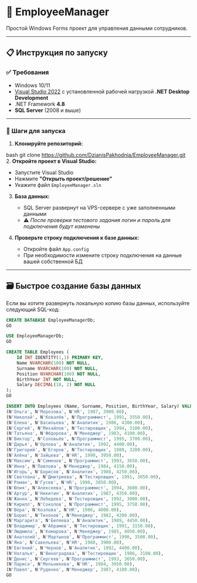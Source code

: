 # 👔 EmployeeManager

Простой Windows Forms проект для управления данными сотрудников.

---

## 📋 Инструкция по запуску

### ✅ Требования

- Windows 10/11
- [Visual Studio 2022](https://visualstudio.microsoft.com/ru/vs/) с установленной рабочей нагрузкой **.NET Desktop Development**
- .NET Framework **4.8**
- **SQL Server** (2008 и выше)

---

### 🔧 Шаги для запуска

1. **Клонируйте репозиторий:**

bash
git clone https://github.com/DzianisPakhodnia/EmployeeManager.git 2. **Откройте проект в Visual Studio:**

- Запустите Visual Studio
- Нажмите **"Открыть проект/решение"**
- Укажите файл `EmployeeManager.sln`

3. **База данных:**

   - SQL Server развернут на VPS-сервере с уже заполненными данными
   - ⚠️ _После проверки тестового задания логин и пароль для подключения будут изменены_

4. **Проверьте строку подключения к базе данных:**
   - Откройте файл `App.config`
   - При необходимости измените строку подключения на данные вашей собственной БД

---

## 🗃️ Быстрое создание базы данных

Если вы хотите развернуть локальную копию базы данных, используйте следующий SQL-код:

```sql
CREATE DATABASE EmployeeManagerDb;
GO

USE EmployeeManagerDb;
GO

CREATE TABLE Employees (
    Id INT IDENTITY(1,1) PRIMARY KEY,
    Name NVARCHAR(100) NOT NULL,
    Surname NVARCHAR(100) NOT NULL,
    Position NVARCHAR(100) NOT NULL,
    BirthYear INT NOT NULL,
    Salary DECIMAL(18, 2) NOT NULL
);
GO

INSERT INTO Employees (Name, Surname, Position, BirthYear, Salary) VALUES
(N'Ольга', N'Морозова', N'HR', 1987, 3900.00),
(N'Николай', N'Ковалёв', N'Программист', 1991, 3550.00),
(N'Елена', N'Васильева', N'Аналитик', 1986, 4300.00),
(N'Сергей', N'Михайлов', N'Тестировщик', 1994, 3100.00),
(N'Татьяна', N'Фёдорова', N'Менеджер', 1983, 4100.00),
(N'Виктор', N'Соловьёв', N'Программист', 1995, 3700.00),
(N'Дарья', N'Орлова', N'Аналитик', 1992, 4400.00),
(N'Григорий', N'Егоров', N'Тестировщик', 1989, 3200.00),
(N'Алёна', N'Зайцева', N'HR', 1990, 3950.00),
(N'Максим', N'Семенов', N'Программист', 1993, 3650.00),
(N'Инна', N'Павлова', N'Менеджер', 1984, 4150.00),
(N'Игорь', N'Борисов', N'Аналитик', 1988, 4250.00),
(N'Светлана', N'Дмитриева', N'Тестировщик', 1991, 3050.00),
(N'Роман', N'Гусев', N'HR', 1990, 3850.00),
(N'Юлия', N'Алексеева', N'Программист', 1994, 3600.00),
(N'Артур', N'Никитин', N'Аналитик', 1987, 4350.00),
(N'Жанна', N'Лебедева', N'Тестировщик', 1992, 3000.00),
(N'Кирилл', N'Соколов', N'Программист', 1995, 3750.00),
(N'Вера', N'Козлова', N'HR', 1986, 4000.00),
(N'Борис', N'Тихонов', N'Менеджер', 1982, 4200.00),
(N'Маргарита', N'Беляева', N'Аналитик', 1989, 4450.00),
(N'Владимир', N'Абрамов', N'Тестировщик', 1991, 3150.00),
(N'Людмила', N'Комарова', N'Менеджер', 1985, 4050.00),
(N'Анатолий', N'Мартынов', N'Программист', 1990, 3500.00),
(N'Яна', N'Савельева', N'HR', 1988, 3900.00),
(N'Евгений', N'Чернов', N'Аналитик', 1992, 4400.00),
(N'Наталья', N'Виноградова', N'Тестировщик', 1986, 3100.00),
(N'Денис', N'Сергеев', N'Программист', 1993, 3650.00),
(N'Лариса', N'Мельникова', N'HR', 1984, 3950.00),
(N'Павел', N'Руденко', N'Менеджер', 1987, 4100.00);
GO
```
